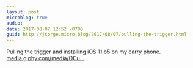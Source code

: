 ```yaml
---
layout: post
microblog: true
audio: 
date: 2017-08-07 12:52 -0700
guid: http://jsorge.micro.blog/2017/08/07/pulling-the-trigger.html
---
```

Pulling the trigger and installing iOS 11 b5 on my carry phone. [media.giphy.com/media/OCu...](https://media.giphy.com/media/OCu7zWojqFA1W/giphy.gif)
